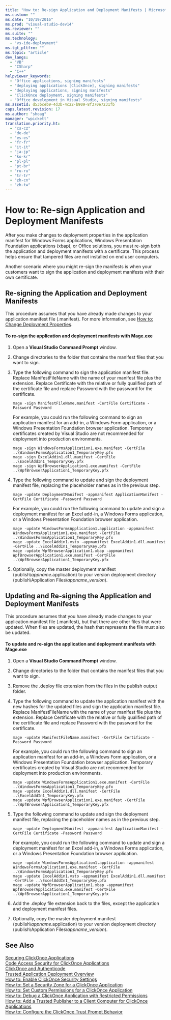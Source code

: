 ```yaml
---
title: "How to: Re-sign Application and Deployment Manifests | Microsoft Docs"
ms.custom: ""
ms.date: "10/19/2016"
ms.prod: "visual-studio-dev14"
ms.reviewer: ""
ms.suite: ""
ms.technology: 
  - "vs-ide-deployment"
ms.tgt_pltfrm: ""
ms.topic: "article"
dev_langs: 
  - "VB"
  - "CSharp"
  - "C++"
helpviewer_keywords: 
  - "Office applications, signing manifests"
  - "deploying applications [ClickOnce], signing manifests"
  - "deploying applications, signing manifests"
  - "ClickOnce deployment, signing manifests"
  - "Office development in Visual Studio, signing manifests"
ms.assetid: d53bceb9-4d3b-4c22-b909-8f370e7231fb
caps.latest.revision: 17
ms.author: "shoag"
manager: "wpickett"
translation.priority.ht: 
  - "cs-cz"
  - "de-de"
  - "es-es"
  - "fr-fr"
  - "it-it"
  - "ja-jp"
  - "ko-kr"
  - "pl-pl"
  - "pt-br"
  - "ru-ru"
  - "tr-tr"
  - "zh-cn"
  - "zh-tw"
---
```

# How to: Re-sign Application and Deployment Manifests
After you make changes to deployment properties in the application manifest for Windows Forms applications, Windows Presentation Foundation applications (xbap), or Office solutions, you must re-sign both the application and deployment manifests with a certificate. This process helps ensure that tampered files are not installed on end user computers.  
  
 Another scenario where you might re-sign the manifests is when your customers want to sign the application and deployment manifests with their own certificate.  
  
## Re-signing the Application and Deployment Manifests  
 This procedure assumes that you have already made changes to your application manifest file (.manifest). For more information, see [How to: Change Deployment Properties](http://msdn.microsoft.com/en-us/66052a3a-8127-4964-8147-2477ef5d1472).  
  
#### To re-sign the application and deployment manifests with Mage.exe  
  
1.  Open a **Visual Studio Command Prompt** window.  
  
2.  Change directories to the folder that contains the manifest files that you want to sign.  
  
3.  Type the following command to sign the application manifest file. Replace ManifestFileName with the name of your manifest file plus the extension. Replace Certificate with the relative or fully qualified path of the certificate file and replace Password with the password for the certificate.  
  
    ```  
    mage -sign ManifestFileName.manifest -CertFile Certificate -Password Password  
    ```  
  
     For example, you could run the following command to sign an application manifest for an add-in, a Windows Form application, or a Windows Presentation Foundation browser application. Temporary certificates created by Visual Studio are not recommended for deployment into production environments.  
  
    ```  
    mage -sign WindowsFormsApplication1.exe.manifest -CertFile ..\WindowsFormsApplication1_TemporaryKey.pfx  
    mage -sign ExcelAddin1.dll.manifest -CertFile ..\ExcelAddIn1_TemporaryKey.pfx  
    mage -sign WpfBrowserApplication1.exe.manifest -CertFile ..\WpfBrowserApplication1_TemporaryKey.pfx  
    ```  
  
4.  Type the following command to update and sign the deployment manifest file, replacing the placeholder names as in the previous step.  
  
    ```  
    mage -update DeploymentManifest -appmanifest ApplicationManifest -CertFile Certificate -Password Password  
    ```  
  
     For example, you could run the following command to update and sign a deployment manifest for an Excel add-in, a Windows Forms application, or a Windows Presentation Foundation browser application.  
  
    ```  
    mage -update WindowsFormsApplication1.application -appmanifest WindowsFormsApplication1.exe.manifest -CertFile ..\WindowsFormsApplication1_TemporaryKey.pfx  
    mage -update ExcelAddin1.vsto -appmanifest ExcelAddin1.dll.manifest -CertFile ..\ExcelAddIn1_TemporaryKey.pfx  
    mage -update WpfBrowserApplication1.xbap -appmanifest WpfBrowserApplication1.exe.manifest -CertFile ..\WpfBrowserApplication1_TemporaryKey.pfx  
    ```  
  
5.  Optionally, copy the master deployment manifest (publish\\*appname*.application) to your version deployment directory (publish\Application Files\\*appname*_*version*).  
  
## Updating and Re-signing the Application and Deployment Manifests  
 This procedure assumes that you have already made changes to your application manifest file (.manifest), but that there are other files that were updated. When files are updated, the hash that represents the file must also be updated.  
  
#### To update and re-sign the application and deployment manifests with Mage.exe  
  
1.  Open a **Visual Studio Command Prompt** window.  
  
2.  Change directories to the folder that contains the manifest files that you want to sign.  
  
3.  Remove the .deploy file extension from the files in the publish output folder.  
  
4.  Type the following command to update the application manifest with the new hashes for the updated files and sign the application manifest file. Replace ManifestFileName with the name of your manifest file plus the extension. Replace Certificate with the relative or fully qualified path of the certificate file and replace Password with the password for the certificate.  
  
    ```  
    mage -update ManifestFileName.manifest -CertFile Certificate -Password Password  
    ```  
  
     For example, you could run the following command to sign an application manifest for an add-in, a Windows Form application, or a Windows Presentation Foundation browser application. Temporary certificates created by Visual Studio are not recommended for deployment into production environments.  
  
    ```  
    mage -update WindowsFormsApplication1.exe.manifest -CertFile ..\WindowsFormsApplication1_TemporaryKey.pfx  
    mage -update ExcelAddin1.dll.manifest -CertFile ..\ExcelAddIn1_TemporaryKey.pfx  
    mage -update WpfBrowserApplication1.exe.manifest -CertFile ..\WpfBrowserApplication1_TemporaryKey.pfx  
    ```  
  
5.  Type the following command to update and sign the deployment manifest file, replacing the placeholder names as in the previous step.  
  
    ```  
    mage -update DeploymentManifest -appmanifest ApplicationManifest -CertFile Certificate -Password Password  
    ```  
  
     For example, you could run the following command to update and sign a deployment manifest for an Excel add-in, a Windows Forms application, or a Windows Presentation Foundation browser application.  
  
    ```  
    mage -update WindowsFormsApplication1.application -appmanifest WindowsFormsApplication1.exe.manifest -CertFile ..\WindowsFormsApplication1_TemporaryKey.pfx  
    mage -update ExcelAddin1.vsto -appmanifest ExcelAddin1.dll.manifest -CertFile ..\ExcelAddIn1_TemporaryKey.pfx  
    mage -update WpfBrowserApplication1.xbap -appmanifest WpfBrowserApplication1.exe.manifest -CertFile ..\WpfBrowserApplication1_TemporaryKey.pfx  
    ```  
  
6.  Add the .deploy file extension back to the files, except the application and deployment manifest files.  
  
7.  Optionally, copy the master deployment manifest (publish\\*appname*.application) to your version deployment directory (publish\Application Files\\*appname*_*version*).  
  
## See Also  
 [Securing ClickOnce Applications](../deployment/securing-clickonce-applications.md)   
 [Code Access Security for ClickOnce Applications](../deployment/code-access-security-for-clickonce-applications.md)   
 [ClickOnce and Authenticode](../deployment/clickonce-and-authenticode.md)   
 [Trusted Application Deployment Overview](../deployment/trusted-application-deployment-overview.md)   
 [How to: Enable ClickOnce Security Settings](../deployment/how-to--enable-clickonce-security-settings.md)   
 [How to: Set a Security Zone for a ClickOnce Application](../deployment/how-to--set-a-security-zone-for-a-clickonce-application.md)   
 [How to: Set Custom Permissions for a ClickOnce Application](../deployment/how-to--set-custom-permissions-for-a-clickonce-application.md)   
 [How to: Debug a ClickOnce Application with Restricted Permissions](../deployment/how-to--debug-a-clickonce-application-with-restricted-permissions.md)   
 [How to: Add a Trusted Publisher to a Client Computer for ClickOnce Applications](../deployment/how-to--add-a-trusted-publisher-to-a-client-computer-for-clickonce-applications.md)   
 [How to: Configure the ClickOnce Trust Prompt Behavior](../deployment/how-to--configure-the-clickonce-trust-prompt-behavior.md)